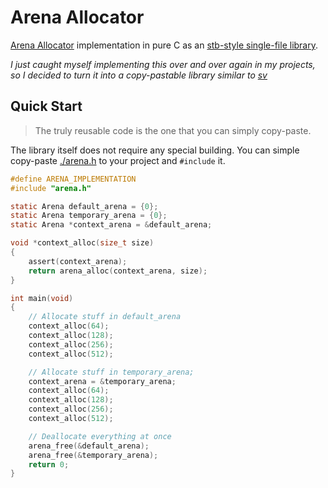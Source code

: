 # Arena Allocator

[Arena Allocator](https://en.wikipedia.org/wiki/Region-based_memory_management) implementation in pure C as an [stb-style single-file library](https://github.com/nothings/stb).

*I just caught myself implementing this over and over again in my projects, so I decided to turn it into a copy-pastable library similar to [sv](http://github.com/tsoding/sv)*

## Quick Start

> The truly reusable code is the one that you can simply copy-paste.

The library itself does not require any special building. You can simple copy-paste [./arena.h](./arena.h) to your project and `#include` it.

```c
#define ARENA_IMPLEMENTATION
#include "arena.h"

static Arena default_arena = {0};
static Arena temporary_arena = {0};
static Arena *context_arena = &default_arena;

void *context_alloc(size_t size)
{
    assert(context_arena);
    return arena_alloc(context_arena, size);
}

int main(void)
{
    // Allocate stuff in default_arena
    context_alloc(64);
    context_alloc(128);
    context_alloc(256);
    context_alloc(512);

    // Allocate stuff in temporary_arena;
    context_arena = &temporary_arena;
    context_alloc(64);
    context_alloc(128);
    context_alloc(256);
    context_alloc(512);

    // Deallocate everything at once
    arena_free(&default_arena);
    arena_free(&temporary_arena);
    return 0;
}
```
